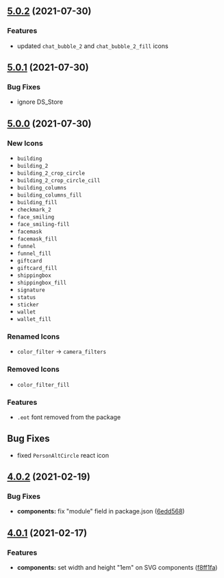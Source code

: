 ## [5.0.2](https://github.com/framework7io/framework7-icons/compare/v5.0.1...v5.0.2) (2021-07-30)

### Features

- updated `chat_bubble_2` and `chat_bubble_2_fill` icons

## [5.0.1](https://github.com/framework7io/framework7-icons/compare/v5.0.0...v5.0.1) (2021-07-30)

### Bug Fixes

- ignore DS_Store

## [5.0.0](https://github.com/framework7io/framework7-icons/compare/v4.0.2...v5.0.0) (2021-07-30)

### New Icons

- `building`
- `building_2`
- `building_2_crop_circle`
- `building_2_crop_circle_cill`
- `building_columns`
- `building_columns_fill`
- `building_fill`
- `checkmark_2`
- `face_smiling`
- `face_smiling-fill`
- `facemask`
- `facemask_fill`
- `funnel`
- `funnel_fill`
- `giftcard`
- `giftcard_fill`
- `shippingbox`
- `shippingbox_fill`
- `signature`
- `status`
- `sticker`
- `wallet`
- `wallet_fill`

### Renamed Icons

- `color_filter` -> `camera_filters`

### Removed Icons

- `color_filter_fill`

### Features

- `.eot` font removed from the package

## Bug Fixes

- fixed `PersonAltCircle` react icon

## [4.0.2](https://github.com/framework7io/framework7-icons/compare/v4.0.1...v4.0.2) (2021-02-19)

### Bug Fixes

- **components:** fix "module" field in package.json ([6edd568](https://github.com/framework7io/framework7-icons/commit/6edd56883fc33f9bf077ef58a1448a830abf55d6))

## [4.0.1](https://github.com/framework7io/framework7-icons/compare/v4.0.0...v4.0.1) (2021-02-17)

### Features

- **components:** set width and height "1em" on SVG components ([f8ff1fa](https://github.com/framework7io/framework7-icons/commit/f8ff1faee91dd2d9a77c113a0985b70ef2a080b5))
